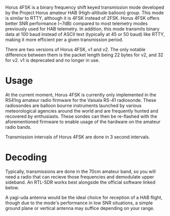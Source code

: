Horus 4FSK is a binary frequency shift keyed transmission mode developed by the Project Horus amateur HAB (High-altitude balloon) group. This mode is similar to RTTY, although it is 4FSK instead of 2FSK. Horus 4FSK offers better SNR performance (~7dB) compared to most telemetry modes previously used for HAB telemetry. In addition, this mode transmits binary data at 100 baud instead of ASCII text (typically at 45 or 50 baud) like RTTY, making it more efficient per a given transmission period.

There are two versions of Horus 4FSK, v1 and v2. The only notable difference between them is the packet length being 22 bytes for v2, and 32 for v2. v1 is deprecated and no longer in use.

# Usage
At the current moment, Horus 4FSK is currently only implemented in the RS41ng amateur radio firmware for the Vaisala RS-41 radiosonde. These radiosondes are balloon bourne instruments launched by various meteorological agencies around the world and are frequently hunted and recovered by enthusiasts. These sondes can then be re-flashed with the aforementioned firmware to enable usage of the hardware on the amateur radio bands.

Transmission intervals of Horus 4FSK are done in 3 second intervals.

# Decoding
Typically, transmissions are done in the 70cm amateur band, so you will need a radio that can recieve those frequencies and demodulate upper sideband. An RTL-SDR works best alongside the official software linked below.

A yagi-uda antenna would be the ideal choice for reception of a HAB flight, though due to the mode's performance in low SNR situations, a simple ground plane or vertical antenna may suffice depending on your range.
